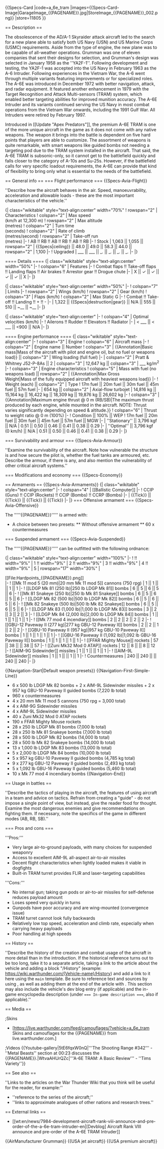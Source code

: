 {{Specs-Card
|code=a_6e_tram
|images={{Specs-Card-Image|GarageImage_{{PAGENAME}}.jpg|StoreImage_{{PAGENAME}}_002.png}}
|store=11805
}}

== Description ==
<!-- ''In the description, the first part should be about the history of and the creation and combat usage of the aircraft, as well as its key features. In the second part, tell the reader about the aircraft in the game. Insert a screenshot of the vehicle, so that if the novice player does not remember the vehicle by name, he will immediately understand what kind of vehicle the article is talking about.'' -->
The obsolescence of the AD/A-1 Skyraider attack aircraft led to the search for a new plane able to satisfy both US Navy (USN) and US Marine Corps (USMC) requirements. Aside from the type of engine, the new plane was to be capable of all-weather operations. Grumman was one of eleven companies that sent their designs for selection, and Grumman's design was selected in January 1958 as the ''YA2F-1''. Following development and testing, the YA2F-1 was accepted into the US Navy in February 1963 as the A-6 Intruder. Following experiences in the Vietnam War, the A-6 went through multiple variants featuring improvements or for specialized roles. The A-6E was introduced in December 1972 with better navigation, attack, and radar equipment. It featured another enhancement in 1979 with the Target Recognition and Attack Multi-sensors (TRAM) system, which enabled better targeting abilities for improved munition accuracy. The A-6E Intruder and its variants continued serving the US Navy in most combat operations from the Vietnam War onwards, including the 1991 Gulf War. All Intruders were retired by February 1997.

Introduced in [[Update "Apex Predators"]], the premium A-6E TRAM is one of the more unique aircraft in the game as it does not come with any native weapons. The weapon it brings into the battle is dependent on five hard points that players are able to customize. The assortment of weapons is quite remarkable, with smart weapons like guided bombs not needing a targeting pod due to the TRAM system installed in the aircraft. That said, the A-6E TRAM is subsonic-only, so it cannot get to the battlefield quickly and falls closer to the category of A-10s and Su-25s. However, if the battlefield calls for very specific loadout requirements, the A-6E can provide that kind of flexibility to bring only what is essential to the needs of the battlefield.

== General info ==
=== Flight performance ===
{{Specs-Avia-Flight}}
<!-- ''Describe how the aircraft behaves in the air. Speed, manoeuvrability, acceleration and allowable loads - these are the most important characteristics of the vehicle.'' -->
''Describe how the aircraft behaves in the air. Speed, manoeuvrability, acceleration and allowable loads - these are the most important characteristics of the vehicle.''

{| class="wikitable" style="text-align:center" width="70%"
! rowspan="2" | Characteristics
! colspan="2" | Max speed<br>(km/h at 12,300 m)
! rowspan="2" | Max altitude<br>(metres)
! colspan="2" | Turn time<br>(seconds)
! colspan="2" | Rate of climb<br>(metres/second)
! rowspan="2" | Take-off run<br>(metres)
|-
! AB !! RB !! AB !! RB !! AB !! RB
|-
! Stock
| 1,063 || 1,055 || rowspan="2" | {{Specs|ceiling}} || 48.0 || 49.0 || 58.3 || 44.0 || rowspan="2" | 1,100
|-
! Upgraded
| ___ || ___ || __._ || __._ || __._ || __._
|-
|}

==== Details ====
{| class="wikitable" style="text-align:center" width="50%"
|-
! colspan="6" | Features
|-
! Combat flaps !! Take-off flaps !! Landing flaps !! Air brakes !! Arrestor gear !! Drogue chute
|-
| X || ✓ || ✓ || ✓ || ✓ || X     <!-- ✓ -->
|-
|}

{| class="wikitable" style="text-align:center" width="50%"
|-
! colspan="7" | Limits
|-
! rowspan="2" | Wings (km/h)
! rowspan="2" | Gear (km/h)
! colspan="3" | Flaps (km/h)
! colspan="2" | Max Static G
|-
! Combat !! Take-off !! Landing !! + !! -
|-
| 1,322 <!-- {{Specs|destruction|body}} --> || {{Specs|destruction|gear}} || N/A || 555 || 510 || ~__ || ~__
|-
|}

{| class="wikitable" style="text-align:center"
|-
! colspan="4" | Optimal velocities (km/h)
|-
! Ailerons !! Rudder !! Elevators !! Radiator
|-
| < ___ || < ___ || <900 || N/A
|-
|}

==== Engine performance ====
{| class="wikitable" style="text-align:center"
|-
! colspan="3" | Engine
! colspan="6" | Aircraft mass
|-
! colspan="2" | Engine name || Number
! colspan="3" | {{Annotation|Basic mass|Mass of the aircraft with pilot and engine oil, but no fuel or weapons load}} || colspan="3" | Wing loading (full fuel)
|-
| colspan="2" | Pratt & Whitney J52-P-8As || 2
| colspan="3" | 12,647 kg || colspan="3" | ___ kg/m<sup>2</sup>
|-
! colspan="3" | Engine characteristics
! colspan="5" | Mass with fuel (no weapons load) || rowspan="2" | {{Annotation|Max Gross<br>Weight|Mass of the fully equipped aircraft with heaviest weapons load}}
|-
! Weight (each) || colspan="2" | Type
! 17m fuel || 20m fuel || 30m fuel || 45m fuel || 57m fuel
|-
| 654 kg || colspan="2" | Axial-flow turbojet
| 14,816 kg || 15,164 kg || 16,422 kg || 18,309 kg || 19,876 kg || 26,602 kg
|-
! colspan="3" | {{Annotation|Maximum engine thrust @ 0 m (RB/SB)|The maximum thrust produced by each engine, while mounted in the aircraft. NOTE: Thrust varies significantly depending on speed & altitude.}}
! colspan="6" | Thrust to weight ratio @ 0 m (100%)
|-
! Condition || 100% || WEP
! 17m fuel || 20m fuel || 30m fuel || 45m fuel || 57m fuel || MGW
|-
| ''Stationary'' || 3,796 kgf || N/A
| 0.51 || 0.50 || 0.46 || 0.41 || 0.38 || 0.29
|-
| ''Optimal'' || 3,796 kgf<br>(0 km/h) || N/A
| 0.51 || 0.50 || 0.46 || 0.41 || 0.38 || 0.29
|-
|}

=== Survivability and armour ===
{{Specs-Avia-Armour}}
<!-- ''Examine the survivability of the aircraft. Note how vulnerable the structure is and how secure the pilot is, whether the fuel tanks are armoured, etc. Describe the armour, if there is any, and also mention the vulnerability of other critical aircraft systems.'' -->
''Examine the survivability of the aircraft. Note how vulnerable the structure is and how secure the pilot is, whether the fuel tanks are armoured, etc. Describe the armour, if there is any, and also mention the vulnerability of other critical aircraft systems.''

=== Modifications and economy ===
{{Specs-Economy}}

== Armaments ==
{{Specs-Avia-Armaments}}
{| class="wikitable" style="text-align:center"
|-
! colspan="4" | [[Ballistic Computer]]
|-
! CCIP (Guns) !! CCIP (Rockets) !! CCIP (Bombs) !! CCRP (Bombs)
|-
| {{Tick}} || {{Tick}} || {{Tick}} || {{Tick}}
|-
|}
=== Offensive armament ===
{{Specs-Avia-Offensive}}
<!-- ''Describe the offensive armament of the aircraft, if any. Describe how effective the cannons and machine guns are in a battle, and also what belts or drums are better to use. If there is no offensive weaponry, delete this subsection.'' -->

The '''''{{PAGENAME}}''''' is armed with:

* A choice between two presets:
** Without offensive armament
** 60 x countermeasures

=== Suspended armament ===
{{Specs-Avia-Suspended}}
<!-- ''Describe the aircraft's suspended armament: additional cannons under the wings, bombs, rockets and torpedoes. This section is especially important for bombers and attackers. If there is no suspended weaponry remove this subsection.'' -->

The '''''{{PAGENAME}}''''' can be outfitted with the following ordnance:

{| class="wikitable" style="text-align:center" width="100%"
|-
! !! width="9%" | 1 !! width="9%" | 2 !! width="9%" | 3 !! width="9%" | 4 !! width="9%" | 5
| rowspan="17" width="30%" | <div class="ttx-image">[[File:Hardpoints_{{PAGENAME}}.png]]</div>
|-
! [[Mk 11 mod 5 (20 mm)|20 mm Mk 11 mod 5]] cannons (750 rpg)
| 1 || 1 || || 1 || 1
|-
! [[LDGP Mk 81 (250 lb)|250 lb LDGP Mk 81]] bombs
| 6 || 5 || 6 || 5 || 6
|-
! [[Mk 81 Snakeye (250 lb)|250 lb Mk 81 Snakeye]] bombs
| 6 || 5 || 6 || 5 || 6
|-
! [[LDGP Mk 82 (500 lb)|500 lb LDGP Mk 82]] bombs
| 6 || 5 || 6 || 5 || 6
|-
! [[Mk 82 Snakeye (500 lb)|500 lb Mk 82 Snakeye]] bombs
| 6 || 5 || 6 || 5 || 6
|-
! [[LDGP Mk 83 (1,000 lb)|1,000 lb LDGP Mk 83]] bombs
| 3 || 2 || 3 || 2 || 3
|-
! [[LDGP Mk 84 (2,000 lb)|2,000 lb LDGP Mk 84]] bombs
| 1 || 1 || 1 || 1 || 1
|-
! [[Mk 77 mod 4 incendiary]] bombs
| 2 || 2 || 2 || 2 || 2
|-
! [[GBU-12 Paveway II (277 kg)|277 kg GBU-12 Paveway II]] bombs
| 2 || 2 || 1 || 2 || 2
|-
! [[GBU-10 Paveway II (957 kg)|957 kg GBU-10 Paveway II]] bombs
| 1 || 1 || 1 || 1 || 1
|-
! [[GBU-16 Paveway II (1,092 lb)|1,092 lb GBU-16 Paveway II]] bombs
| 1 || 1 || 1 || 1 || 1
|-
! [[FFAR Mighty Mouse]] rockets
| 57 || 38 || || 38 || 57
|-
! [[Zuni Mk32 Mod 0 ATAP]] rockets
| 12 || 8 || || 8 || 12
|-
! [[AIM-9G Sidewinder]] missiles
| 1 || 1 || || 1 || 1
|-
! [[AIM-9L Sidewinder]] missiles
| 1 || 1 || || 1 || 1
|-
! Countermeasures
| 240 || 240 || || 240 || 240
|-
|}

{{Navigation-Start|Default weapon presets}}
{{Navigation-First-Simple-Line}}
* 6 x 500 lb LDGP Mk 82 bombs + 2 x AIM-9L Sidewinder missiles + 2 x 957 kg GBU-10 Paveway II guided bombs (7,220 lb total)
* 960 x countermeasures
* 4 x 20 mm Mk 11 mod 5 cannons (750 rpg = 3,000 total)
* 4 x AIM-9G Sidewinder missiles
* 4 x AIM-9L Sidewinder missiles
* 40 x Zuni Mk32 Mod 0 ATAP rockets
* 190 x FFAR Mighty Mouse rockets
* 28 x 250 lb LDGP Mk 81 bombs (7,000 lb total)
* 28 x 250 lb Mk 81 Snakeye bombs (7,000 lb total)
* 28 x 500 lb LDGP Mk 82 bombs (14,000 lb total)
* 28 x 500 lb Mk 82 Snakeye bombs (14,000 lb total)
* 13 x 1,000 lb LDGP Mk 83 bombs (13,000 lb total)
* 5 x 2,000 lb LDGP Mk 84 bombs (10,000 lb total)
* 5 x 957 kg GBU-10 Paveway II guided bombs (4,785 kg total)
* 9 x 277 kg GBU-12 Paveway II guided bombs (2,493 kg total)
* 5 x 1,092 lb GBU-16 Paveway II guided bombs (5,460 lb total)
* 10 x Mk 77 mod 4 incendiary bombs
{{Navigation-End}}

== Usage in battles ==
<!-- ''Describe the tactics of playing in the aircraft, the features of using aircraft in a team and advice on tactics. Refrain from creating a "guide" - do not impose a single point of view, but instead, give the reader food for thought. Examine the most dangerous enemies and give recommendations on fighting them. If necessary, note the specifics of the game in different modes (AB, RB, SB).'' -->
''Describe the tactics of playing in the aircraft, the features of using aircraft in a team and advice on tactics. Refrain from creating a "guide" - do not impose a single point of view, but instead, give the reader food for thought. Examine the most dangerous enemies and give recommendations on fighting them. If necessary, note the specifics of the game in different modes (AB, RB, SB).''

=== Pros and cons ===
<!-- ''Summarise and briefly evaluate the vehicle in terms of its characteristics and combat effectiveness. Mark its pros and cons in the bulleted list. Try not to use more than 6 points for each of the characteristics. Avoid using categorical definitions such as "bad", "good" and the like - use substitutions with softer forms such as "inadequate" and "effective".'' -->

'''Pros:'''

* Very large air-to-ground payloads, with many choices for suspended weaponry
* Access to excellent AIM-9L all-aspect air-to-air missiles
* Decent flight characteristics when lightly loaded makes it viable in dogfights
* Built-in TRAM turret provides FLIR and laser-targeting capabilities

'''Cons:'''

* No internal gun; taking gun pods or air-to-air missiles for self-defense reduces payload amount
* Loses speed very quickly in turns
* Gunpods have poor accuracy and are wing-mounted (convergence issue)
* TRAM turret cannot look fully backwards
* Relatively low top speed, acceleration and climb rate, especially when carrying heavy payloads
* Poor handling at high speeds

== History ==
<!-- ''Describe the history of the creation and combat usage of the aircraft in more detail than in the introduction. If the historical reference turns out to be too long, take it to a separate article, taking a link to the article about the vehicle and adding a block "/History" (example: <nowiki>https://wiki.warthunder.com/(Vehicle-name)/History</nowiki>) and add a link to it here using the <code>main</code> template. Be sure to reference text and sources by using <code><nowiki><ref></ref></nowiki></code>, as well as adding them at the end of the article with <code><nowiki><references /></nowiki></code>. This section may also include the vehicle's dev blog entry (if applicable) and the in-game encyclopedia description (under <code><nowiki>=== In-game description ===</nowiki></code>, also if applicable).'' -->
''Describe the history of the creation and combat usage of the aircraft in more detail than in the introduction. If the historical reference turns out to be too long, take it to a separate article, taking a link to the article about the vehicle and adding a block "/History" (example: <nowiki>https://wiki.warthunder.com/(Vehicle-name)/History</nowiki>) and add a link to it here using the <code>main</code> template. Be sure to reference text and sources by using <code><nowiki><ref></ref></nowiki></code>, as well as adding them at the end of the article with <code><nowiki><references /></nowiki></code>. This section may also include the vehicle's dev blog entry (if applicable) and the in-game encyclopedia description (under <code><nowiki>=== In-game description ===</nowiki></code>, also if applicable).''

== Media ==
<!-- ''Excellent additions to the article would be video guides, screenshots from the game, and photos.'' -->

;Skins

* [https://live.warthunder.com/feed/camouflages/?vehicle=a_6e_tram Skins and camouflages for the {{PAGENAME}} from live.warthunder.com.]

;Videos
{{Youtube-gallery|5tE6fqxW0nQ|'''The Shooting Range #342''' - ''Metal Beasts'' section at 00:23 discusses the {{PAGENAME}}.|WtvaAHUrQZc|'''A-6E TRAM: A Basic Review''' - ''Tims Variety''}}

== See also ==
<!-- ''Links to the articles on the War Thunder Wiki that you think will be useful for the reader, for example:''
* ''reference to the series of the aircraft;''
* ''links to approximate analogues of other nations and research trees.'' -->
''Links to the articles on the War Thunder Wiki that you think will be useful for the reader, for example:''

* ''reference to the series of the aircraft;''
* ''links to approximate analogues of other nations and research trees.''

== External links ==
<!-- ''Paste links to sources and external resources, such as:''
* ''topic on the official game forum;''
* ''other literature.'' -->

* [[wt:en/news/7984-development-aircraft-rank-viii-announce-and-pre-order-of-the-a-6e-tram-intruder-en|[Devblog] Aircraft Rank VIII announce and pre-order of the A-6E TRAM Intruder]]

{{AirManufacturer Grumman}}
{{USA jet aircraft}}
{{USA premium aircraft}}